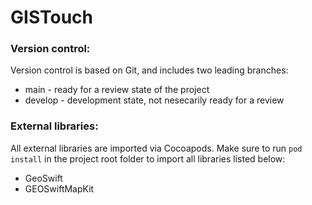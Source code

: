 # GISTouch

### Version control:
Version control is based on Git, and includes two leading branches:
 - main - ready for a review state of the project
 - develop - development state, not nesecarily ready for a review


### External libraries:
All external libraries are imported via Cocoapods. Make sure to run `pod install` in the project root folder to import all libraries listed below:
 - GeoSwift
 - GEOSwiftMapKit
